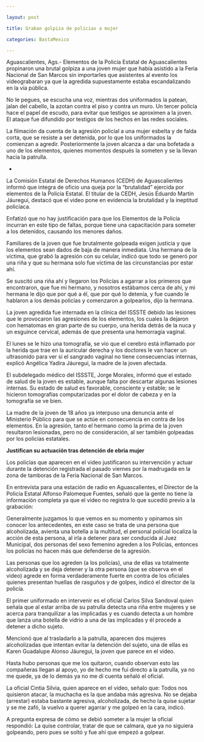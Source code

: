 ```yaml
---

layout: post

title: Graban golpiza de policias a mujer

categories: BastaMexico

---
```


Aguascalientes, Ags.- Elementos de la Policía Estatal de Aguascalientes propinaron una brutal golpiza a una joven mujer que había asistido a la Feria Nacional de San Marcos sin importarles que asistentes al evento los videograbaran ya que la agredida supuestamente estaba escandalizando en la vía pública.

<p>No le pegues, se <span>escucha</span> una voz, mientras dos uniformados la patean, jalan del cabello, la azotan contra el piso y contra un muro. Un tercer policía hace el papel de escudo, para evitar que testigos se aproximen a la joven. El ataque fue difundido por testigos de los hechos en las redes sociales.</p>

<p>La filmación da cuenta de la agresión policial a una mujer <span>esbelta</span> y de falda corta, que se resiste a ser detenida, por lo que los uniformados la comienzan a agredir. Posteriormente la joven alcanza a dar una bofetada a uno de los elementos, quienes momentos después la someten y se la llevan hacia la patrulla.</p>

-

<p>La Comisión Estatal de Derechos Humanos (CEDH) de Aguascalientes informó que integra de oficio una queja por la “brutalidad” ejercida por elementos de la Policía Estatal. El titular de la CEDH, Jesús Eduardo Martín Jáuregui, destacó que el video pone en evidencia la brutalidad y la ineptitud policíaca.</p>

<p>Enfatizó que no hay justificación para que los Elementos de la Policía incurran en este tipo de faltas, porque tiene una <span>capacitación</span> para someter a los detenidos, causando los menores daños.</p>

<p>Familiares de la joven que fue brutalmente golpeada exigen justicia y que los elementos sean dados de baja de manera inmediata. Una hermana de la víctima, que grabó la agresión con su celular, indicó que todo se generó por una riña y que su hermana solo fue víctima de las circunstancias por estar ahí.</p>

<p>Se suscitó una riña ahí y llegaron los Policías a agarrar a los primeros que encontraron, que fue mi hermano, y nosotros estábamos cerca de ahí, y mi hermana le dijo que por qué a él, que por qué lo detenía, y fue cuando le hablaron a los demás policías y comenzaron a golpearlos, dijo la hermana.</p>

<p>La joven agredida fue internada en la clínica del ISSSTE debido las lesiones que le provocaron las agresiones de los elementos, los cuales la dejaron con hematomas en gran parte de su cuerpo, una herida detrás de la nuca y un esguince cervical, además de que presenta una hemorragia vaginal.</p>

<p>El lunes se le hizo una tomografía, se vio que el cerebro está inflamado por la herida que trae en la <span>auricular</span> derecha y los doctores le van hacer un ultrasonido para ver si el sangrado vaginal no tiene consecuencias internas, explicó Angélica Yadira Jáuregui, la madre de la joven afectada.</p>

<p>El subdelegado médico del ISSSTE, Jorge Morales, informó que el estado de salud de la joven es estable, aunque falta por descartar algunas lesiones internas. Su estado de salud es favorable, consciente y estable; se le hicieron tomografías computarizadas por el dolor de cabeza y en la tomografía se ve bien.</p>

<p>La madre de la joven de 18 años ya interpuso una denuncia ante el Ministerio Público para que se actúe en consecuencia en contra de los elementos. En la agresión, tanto el hermano como la prima de la joven resultaron lesionadas, pero no de consideración, al ser también golpeadas por los policías estatales.</p>

<p><strong>Justifican su actuación tras detención de ebria mujer</strong></p>

<p>Los&nbsp;policías que aparecen en el video justificaron su intervención y actuar durante la detención registrada el pasado viernes por la madrugada en la zona de tamboras de la Feria Nacional de San Marcos.</p>

<p>En entrevista para una estación de radio en Aguascalientes, el Director de la Policía Estatal Alfonso Palomeque Fuentes, señaló que la gente no tiene la información completa ya que el video no registra lo que sucedió previo a la grabación:</p>

<p>Generalmente juzgamos lo que vemos en su momento y opinamos sin conocer los antecedentes, en este caso se trata de una persona que alcoholizada, avienta una botella a la multitud, el personal policial localiza la acción de esta persona, al irla a detener para ser conducida al Juez Municipal, dos personas del sexo femenino agreden a los Policías, entonces los policías no hacen más que defenderse de la agresión.</p>

<p>Las personas que los agreden (a los policías), una de ellas va totalmente alcoholizada y se deja detener y la otra persona (que se observa en el video) agrede en forma verdaderamente fuerte en contra de los oficiales quienes presentan huellas de rasguños y de golpes, indicó el director de la policía.</p>

<p>El primer uniformado en intervenir es el oficial Carlos Silva Sandoval quien señala que al estar arriba de su patrulla detecta una riña entre mujeres y se acerca para tranquilizar a las implicadas y es cuando detecta a un hombre que lanza una botella de vidrio a una de las implicadas y él procede a detener a dicho sujeto.</p>

<p>Mencionó que al trasladarlo a la patrulla, aparecen dos mujeres alcoholizadas que intentan evitar la detención del sujeto, una de ellas es Karen Guadalupe Alonso Jáuregui, la joven que parece en el video.</p>

<p>Hasta hubo personas que me los quitaron, cuando observan esto las compañeras llegan al apoyo, yo de hecho me fui directo a la patrulla, ya no me quede, ya de lo demás ya no me di cuenta señaló el oficial.</p>

<p>La oficial Cintia Silvia, quien aparece en el video, señalo que: Todos nos quisieron atacar, la muchacha es la que andaba más agresiva. No se dejaba (arrestar) estaba bastante agresiva, alcoholizada, de hecho la quise sujetar y se me zafó, la vuelvo a querer agarrar y me golpeó en la cara, indicó.</p>

<p>A pregunta expresa de cómo se debió someter a la mujer la oficial respondió: La quise controlar, tratar de que se calmara, que ya no siguiera golpeando, pero pues se soltó y fue ahí que empezó a golpear.</p>

</div>
